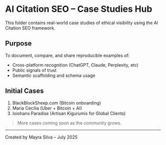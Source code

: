 # AI Citation SEO – Case Studies Hub

This folder contains real-world case studies of ethical visibility using the AI Citation SEO framework.

## Purpose

To document, compare, and share reproducible examples of:
- Cross-platform recognition (ChatGPT, Claude, Perplexity, etc)
- Public signals of trust
- Semantic scaffolding and schema usage

## Initial Cases

1. BlackBlockSheep.com (Bitcoin onboarding)
2. Maria Cecília (Uber + Bitcoin + AI)
3. Ioiohans Paradise (Artisan Kigurumis for Global Clients)

> More cases coming soon as the community grows.

---
Created by Mayra Silva – July 2025
